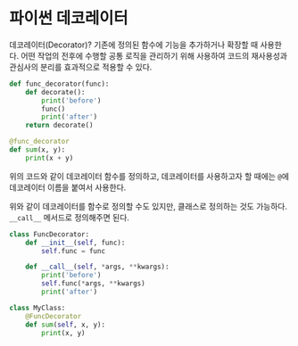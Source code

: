 # 파이썬 데코레이터

데코레이터(Decorator)? 기존에 정의된 함수에 기능을 추가하거나 확장할 때 사용한다. 어떤 작업의 전후에 수행할 공통 로직을 관리하기 위해 사용하여 코드의 재사용성과 관심사의 분리를 효과적으로 적용할 수 있다.

```python
def func_decorator(func):
    def decorate():
        print('before')
        func()
        print('after')
    return decorate()

@func_decorator
def sum(x, y):
    print(x + y)
```
위의 코드와 같이 데코레이터 함수를 정의하고, 데코레이터를 사용하고자 할 때에는 `@`에 데코레이터 이름을 붙여서 사용한다.

위와 같이 데코레이터를 함수로 정의할 수도 있지만, 클래스로 정의하는 것도 가능하다. `__call__` 메서드로 정의해주면 된다.

```python
class FuncDecorator:
    def __init__(self, func):
        self.func = func

    def __call__(self, *args, **kwargs):
        print('before')
        self.func(*args, **kwargs)
        print('after')

class MyClass:
    @FuncDecorator
    def sum(self, x, y):
        print(x, y)
```
